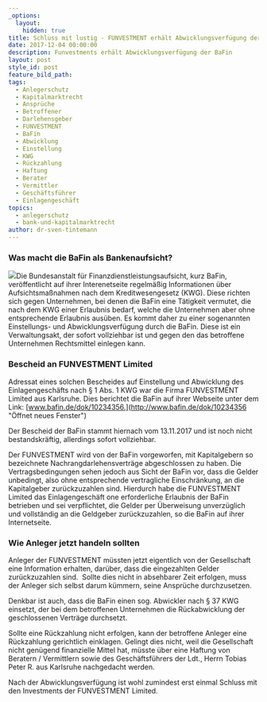 ```yaml
---
_options:
  layout:
    hidden: true
title: Schluss mit lustig - FUNVESTMENT erhält Abwicklungsverfügung der BaFin
date: 2017-12-04 00:00:00
description: Funvestments erhält Abwicklungsverfügung der BaFin
layout: post
style_id: post
feature_bild_path:
tags:
  - Anlegerschutz
  - Kapitalmarktrecht
  - Ansprüche
  - Betroffener
  - Darlehensgeber
  - FUNVESTMENT
  - BaFin
  - Abwicklung
  - Einstellung
  - KWG
  - Rückzahlung
  - Haftung
  - Berater
  - Vermittler
  - Geschäftsführer
  - Einlagengeschäft
topics:
  - anlegerschutz
  - bank-und-kapitalmarktrecht
author: dr-sven-tintemann
---
```



### Was macht die BaFin als Bankenaufsicht?

[![](http://www.bafin.de/SiteGlobals/Frontend/Images/icons/newsletter/icon_webcodelink.png?__blob=normal)](http://www.bafin.de/dok/10234356 "Öffnet neues Fenster")Die Bundesanstalt f&uuml;r Finanzdienstleistungsaufsicht, kurz BaFin, ver&ouml;ffentlicht auf ihrer Interenetseite regelm&auml;&szlig;ig Informationen &uuml;ber Aufsichtsma&szlig;nahmen nach dem Kreditwesengesetz (KWG). Diese richten sich gegen Unternehmen, bei denen die BaFin eine T&auml;tigkeit vermutet, die nach dem KWG einer Erlaubnis bedarf, welche die Unternehmen aber ohne entsprechende Erlaubnis aus&uuml;ben. Es kommt daher zu einer sogenannten Einstellungs- und Abwicklungsverf&uuml;gung durch die BaFin. Diese ist ein Verwaltungsakt, der sofort vollziehbar ist und gegen den das betroffene Unternehmen Rechtsmittel einlegen kann.

### Bescheid an FUNVESTMENT Limited

Adressat eines solchen Bescheides auf Einstellung und Abwicklung des Einlagengesch&auml;fts nach &sect; 1 Abs. 1 KWG war die Firma FUNVESTMENT Limited aus Karlsruhe. Dies berichtet die BaFin auf ihrer Webseite unter dem Link: [www.bafin.de/dok/10234356.](http://www.bafin.de/dok/10234356 "Öffnet neues Fenster")

Der Bescheid der BaFin stammt hiernach vom 13.11.2017 und ist noch nicht bestandskr&auml;ftig, allerdings sofort vollziehbar.

Der FUNVESTMENT wird von der BaFin vorgeworfen, mit Kapitalgebern so bezeichnete Nachrangdarlehensvertr&auml;ge abgeschlossen zu haben. Die Vertragsbedingungen sehen jedoch aus Sicht der BaFin vor, dass die Gelder unbedingt, also ohne entsprechende vertragliche Einschr&auml;nkung, an die Kapitalgeber zur&uuml;ckzuzahlen sind. Hierdurch habe die FUNVESTMENT Limited das Einlagengesch&auml;ft one erforderliche Erlaubnis der BaFin betrieben und sei verpflichtet, die Gelder per &Uuml;berweisung unverz&uuml;glich und vollst&auml;ndig an die Geldgeber zur&uuml;ckzuzahlen, so die BaFin auf ihrer Internetseite.

### Wie Anleger jetzt handeln sollten

Anleger der FUNVESTMENT m&uuml;ssten jetzt eigentlich von der Gesellschaft eine Information erhalten, dar&uuml;ber, dass die eingezahlten Gelder zur&uuml;ckzuzahlen sind.&nbsp; Sollte dies nicht in absehbarer Zeit erfolgen, muss der Anleger sich selbst darum k&uuml;mmern, seine Anspr&uuml;che durchzusetzen.

Denkbar ist auch, dass die BaFin einen sog. Abwickler nach &sect; 37 KWG einsetzt, der bei dem betroffenen Unternehmen die R&uuml;ckabwicklung der geschlossenen Vertr&auml;ge durchsetzt.

Sollte eine R&uuml;ckzahlung nicht erfolgen, kann der betroffene Anleger eine R&uuml;ckzahlung gerichtlich einklagen. Gelingt dies nicht, weil die Gesellschaft nicht gen&uuml;gend finanzielle Mittel hat, m&uuml;sste &uuml;ber eine Haftung von Beratern / Vermittlern sowie des Gesch&auml;ftsf&uuml;hrers der Ldt., Herrn Tobias Peter R. aus Karlsruhe nachgedacht werden.

Nach der Abwicklungsverf&uuml;gung ist wohl zumindest erst einmal Schluss mit den Investments der FUNVESTMENT Limited.

&nbsp;